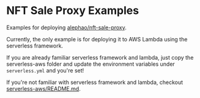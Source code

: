 # NFT Sale Proxy Examples

Examples for deploying [alephao/nft-sale-proxy](https://github.com/alephao/nft-sale-proxy).

Currently, the only example is for deploying it to AWS Lambda using the serverless framework.

If you are already familiar serverless framework and lambda, just copy the serverless-aws folder and update the environment variables under `serverless.yml` and you're set!

If you're not familiar with serverless framework and lambda, checkout [serverless-aws/README.md](serverless-aws/README.md).